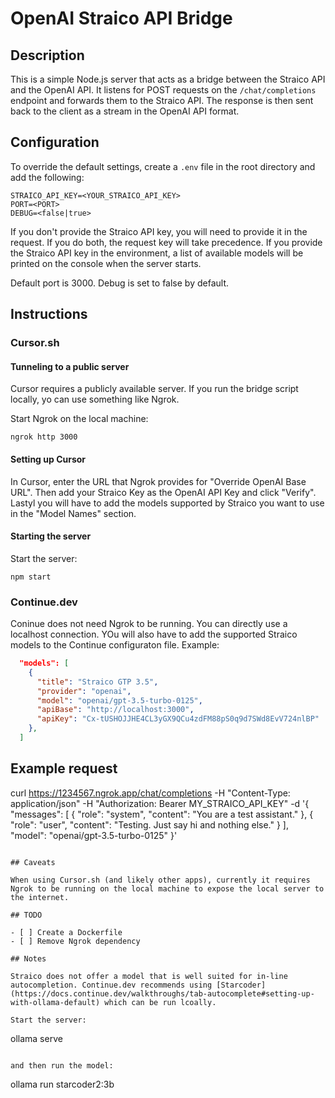# OpenAI Straico API Bridge

## Description

This is a simple Node.js server that acts as a bridge between the Straico API and the OpenAI API. It listens for POST requests on the `/chat/completions` endpoint and forwards them to the Straico API. The response is then sent back to the client as a stream in the OpenAI API format.

## Configuration

To override the default settings, create a `.env` file in the root directory and add the following:

```
STRAICO_API_KEY=<YOUR_STRAICO_API_KEY>
PORT=<PORT>
DEBUG=<false|true>
```

If you don't provide the Straico API key, you will need to provide it in the request. If you do both, the request key will take precedence.
If you provide the Straico API key in the environment, a list of available models will be printed on the console when the server starts.

Default port is 3000.
Debug is set to false by default.

## Instructions

### Cursor.sh

#### Tunneling to a public server

Cursor requires a publicly available server. If you run the bridge script locally, yo can use something like Ngrok.

Start Ngrok on the local machine:

```
ngrok http 3000
```

#### Setting up Cursor

In Cursor, enter the URL that Ngrok provides for "Override OpenAI Base URL". Then add your Straico Key as the OpenAI API Key and click "Verify". Lastyl you will have to add the models supported by Straico you want to use in the "Model Names" section.

#### Starting the server

Start the server:

```
npm start
```

### Continue.dev

Coninue does not need Ngrok to be running. You can directly use a localhost connection. YOu will also have to add the supported Straico models to the Continue configuraton file.
Example:

```JSON
  "models": [
    {
      "title": "Straico GTP 3.5",
      "provider": "openai",
      "model": "openai/gpt-3.5-turbo-0125",
      "apiBase": "http://localhost:3000",
      "apiKey": "Cx-tUSHOJJHE4CL3yGX9QCu4zdFM88pS0q9d7SWd8EvV724nlBP"
    },
  ]
```

## Example request

curl https://1234567.ngrok.app/chat/completions -H "Content-Type: application/json" -H "Authorization: Bearer MY_STRAICO_API_KEY" -d '{
"messages": [
{
"role": "system",
"content": "You are a test assistant."
},
{
"role": "user",
"content": "Testing. Just say hi and nothing else."
}
],
"model": "openai/gpt-3.5-turbo-0125"
}'

```

## Caveats

When using Cursor.sh (and likely other apps), currently it requires Ngrok to be running on the local machine to expose the local server to the internet.

## TODO

- [ ] Create a Dockerfile
- [ ] Remove Ngrok dependency

## Notes

Straico does not offer a model that is well suited for in-line autocompletion. Continue.dev recommends using [Starcoder](https://docs.continue.dev/walkthroughs/tab-autocomplete#setting-up-with-ollama-default) which can be run lcoally.

Start the server:

```

ollama serve

```

and then run the model:

```

ollama run starcoder2:3b

```

```
